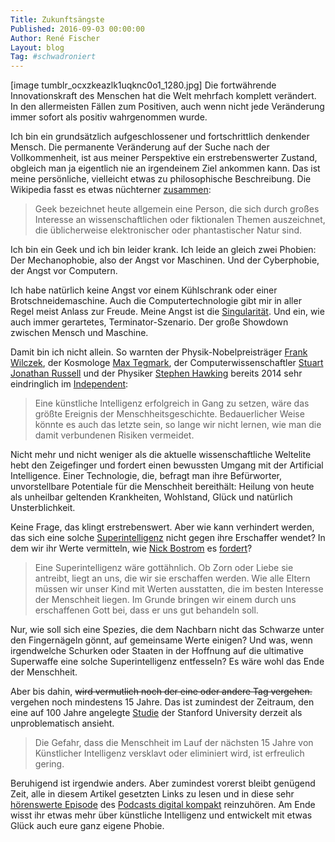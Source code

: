 ```yaml
---
Title: Zukunftsängste
Published: 2016-09-03 00:00:00
Author: René Fischer
Layout: blog
Tag: #schwadroniert
---
```

[image tumblr_ocxzkeazlk1uqknc0o1_1280.jpg]
Die fortwährende Innovationskraft des Menschen hat die Welt mehrfach komplett verändert. In den allermeisten Fällen zum Positiven, auch wenn nicht jede Veränderung immer sofort als positiv wahrgenommen wurde.

Ich bin ein grundsätzlich aufgeschlossener und fortschrittlich denkender Mensch. Die permanente Veränderung auf der Suche nach der Vollkommenheit, ist aus meiner Perspektive ein erstrebenswerter Zustand, obgleich man ja eigentlich nie an irgendeinem Ziel ankommen kann. Das ist meine persönliche, vielleicht etwas zu philosophische Beschreibung. Die Wikipedia fasst es etwas nüchterner [zusammen](https://de.wikipedia.org/wiki/Geek):

> Geek bezeichnet heute allgemein eine Person, die sich durch großes Interesse an wissenschaftlichen oder fiktionalen Themen auszeichnet, die üblicherweise elektronischer oder phantastischer Natur sind.

Ich bin ein Geek und ich bin leider krank. Ich leide an gleich zwei Phobien: Der Mechanophobie, also der Angst vor Maschinen. Und der Cyberphobie, der Angst vor Computern. 

Ich habe natürlich keine Angst vor einem Kühlschrank oder einer Brotschneidemaschine. Auch die Computertechnologie gibt mir in aller Regel meist Anlass zur Freude. Meine Angst ist die [Singularität](https://de.wikipedia.org/wiki/Technologische_Singularit%C3%A4t). Und ein, wie auch immer gerartetes, Terminator-Szenario. Der große Showdown zwischen Mensch und Maschine.

Damit bin ich nicht allein. So warnten der Physik-Nobelpreisträger [Frank Wilczek](https://de.wikipedia.org/wiki/Frank_Wilczek), der Kosmologe [Max Tegmark](https://de.wikipedia.org/wiki/Max_Tegmark), der Computerwissenschaftler [Stuart Jonathan Russell](https://de.wikipedia.org/wiki/Stuart_Jonathan_Russell) und der Physiker [Stephen Hawking](https://de.wikipedia.org/wiki/Stephen_Hawking) bereits 2014 sehr eindringlich im [Independent](http://www.independent.co.uk/news/science/stephen-hawking-transcendence-looks-at-the-implications-of-artificial-intelligence-but-are-we-taking-9313474.html):

> Eine künstliche Intelligenz erfolgreich in Gang zu setzen, wäre das größte Ereignis der Menschheitsgeschichte. Bedauerlicher Weise könnte es auch das letzte sein, so lange wir nicht lernen, wie man die damit verbundenen Risiken vermeidet.

Nicht mehr und nicht weniger als die aktuelle wissenschaftliche Weltelite hebt den Zeigefinger und fordert einen bewussten Umgang mit der Artificial Intelligence. Einer Technologie, die, befragt man ihre Befürworter, unvorstellbare Potentiale für die Menschheit bereithält: Heilung von heute als unheilbar geltenden Krankheiten, Wohlstand, Glück und natürlich Unsterblichkeit.

Keine Frage, das klingt erstrebenswert. Aber wie kann verhindert werden, das sich eine solche [Superintelligenz](https://de.wikipedia.org/wiki/Superintelligenz) nicht gegen ihre Erschaffer wendet? In dem wir ihr Werte vermitteln, wie [Nick Bostrom](https://de.wikipedia.org/wiki/Nick_Bostrom) es [fordert](https://www.heise.de/tr/artikel/Unsere-letzte-Erfindung-3152050.html)?

> Eine Superintelligenz wäre gottähnlich. Ob Zorn oder Liebe sie antreibt, liegt an uns, die wir sie erschaffen werden. Wie alle Eltern müssen wir unser Kind mit Werten ausstatten, die im besten Interesse der Menschheit liegen. Im Grunde bringen wir einem durch uns erschaffenen Gott bei, dass er uns gut behandeln soll.

Nur, wie soll sich eine Spezies, die dem Nachbarn nicht das Schwarze unter den Fingernägeln gönnt, auf gemeinsame Werte einigen? Und was, wenn irgendwelche Schurken oder Staaten in der Hoffnung auf die ultimative Superwaffe eine solche Superintelligenz entfesseln? Es wäre wohl das Ende der Menschheit.

Aber bis dahin, ~~wird vermutlich noch der eine oder andere Tag vergehen.~~ vergehen noch mindestens 15 Jahre. Das ist zumindest der Zeitraum, den eine auf 100 Jahre angelegte [Studie](https://www.heise.de/tr/artikel/Kuenstliche-Intelligenz-Freund-oder-Feind-3313710.html) der Stanford University derzeit als unproblematisch ansieht.

> Die Gefahr, dass die Menschheit im Lauf der nächsten 15 Jahre von Künstlicher Intelligenz versklavt oder eliminiert wird, ist erfreulich gering.

Beruhigend ist irgendwie anders. Aber zumindest vorerst bleibt genügend Zeit, alle in diesem Artikel gesetzten Links zu lesen und in diese sehr [hörenswerte Episode](http://www.digitalkompakt.de/podcast/kuenstliche-intelligenz-ki/) des [Podcasts digital kompakt](http://www.digitalkompakt.de/category/podcast/) reinzuhören. Am Ende wisst ihr etwas mehr über künstliche Intelligenz und entwickelt mit etwas Glück auch eure ganz eigene Phobie.